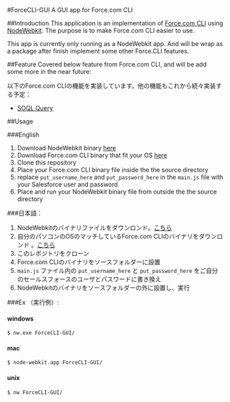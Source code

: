 #ForceCLI-GUI
A GUI app for Force.com CLI

##Introduction
This application is an implementation of [Force.com CLI][4] using [NodeWebkit][1]. The purpose is to make Force.com CLI easier to use.

This app is currently only running as a NodeWebkit app. And will be wrap as a package after finish implement some other Force.CLI features.

##Feature
Covered below feature from Force.com CLI, and will be add some more in the near future: 

以下のForce.com CLIの機能を実装しています。他の機能もこれから続々実装する予定：

 * [SOQL Query][5] 

##Usage

###English

 1. Download NodeWebkit binary [here][2]
 2. Download Force.com CLI binary that fit your OS [here][3]
 3. Clone this repository
 4. Place your Force.com CLI binary file inside the the source directory
 5. replace `put_username_here` and `put_password_here` in the `main.js` file with your Salesforce user and password
 6. Place and run your NodeWebkit binary file from outside the the source directory

###日本語：

 1.  NodeWebkitのバイナリファイルをダウンロンド。[こちら][2]
 2. 自分のパソコンのOSのマッチしているForce.com CLIのバイナリをダウンロンド 。[こちら][3]
 3. このレポジトリをクローン
 4. Force.com CLIのバイナリをソースフォルダーに設置
 5. `main.js` ファイル内の `put_username_here` と `put_password_here` をご自分のセールスフォースのユーザとパスワードに書き換え
 6. NodeWebkitのバイナリをソースフォルダーの外に設置し、実行

###Ex （実行例）:

#### windows

    $ nw.exe ForceCLI-GUI/

#### mac

    $ node-webkit.app ForceCLI-GUI/

#### unix

    $ nw ForceCLI-GUI/

[1]: https://github.com/rogerwang/node-webkit
[2]: https://github.com/rogerwang/node-webkit/blob/master/README.md#downloads
[3]: https://github.com/heroku/force/tree/master/binaries
[4]: https://github.com/heroku/force
[5]: http://www.salesforce.com/us/developer/docs/soql_sosl/Content/sforce_api_calls_soql.htm